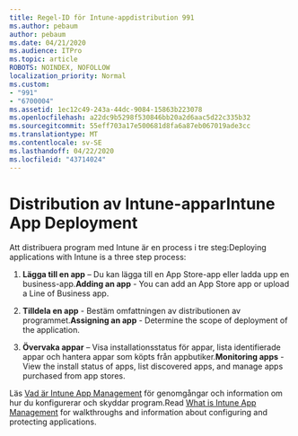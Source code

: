 ```yaml
---
title: Regel-ID för Intune-appdistribution 991
ms.author: pebaum
author: pebaum
ms.date: 04/21/2020
ms.audience: ITPro
ms.topic: article
ROBOTS: NOINDEX, NOFOLLOW
localization_priority: Normal
ms.custom:
- "991"
- "6700004"
ms.assetid: 1ec12c49-243a-44dc-9084-15863b223078
ms.openlocfilehash: a22dc9b5298f530846bb20a2d6aac5d22c335b32
ms.sourcegitcommit: 55eff703a17e500681d8fa6a87eb067019ade3cc
ms.translationtype: MT
ms.contentlocale: sv-SE
ms.lasthandoff: 04/22/2020
ms.locfileid: "43714024"
---
```

# <a name="intune-app-deployment"></a><span data-ttu-id="93b67-102">Distribution av Intune-appar</span><span class="sxs-lookup"><span data-stu-id="93b67-102">Intune App Deployment</span></span>

<span data-ttu-id="93b67-103">Att distribuera program med Intune är en process i tre steg:</span><span class="sxs-lookup"><span data-stu-id="93b67-103">Deploying applications with Intune is a three step process:</span></span>
  
1. <span data-ttu-id="93b67-104">**Lägga till en app** – Du kan lägga till en App Store-app eller ladda upp en business-app.</span><span class="sxs-lookup"><span data-stu-id="93b67-104">**Adding an app** - You can add an App Store app or upload a Line of Business app.</span></span>

2. <span data-ttu-id="93b67-105">**Tilldela en app** - Bestäm omfattningen av distributionen av programmet.</span><span class="sxs-lookup"><span data-stu-id="93b67-105">**Assigning an app** - Determine the scope of deployment of the application.</span></span>

3. <span data-ttu-id="93b67-106">**Övervaka appar** – Visa installationsstatus för appar, lista identifierade appar och hantera appar som köpts från appbutiker.</span><span class="sxs-lookup"><span data-stu-id="93b67-106">**Monitoring apps** - View the install status of apps, list discovered apps, and manage apps purchased from app stores.</span></span>

<span data-ttu-id="93b67-107">Läs [Vad är Intune App Management](https://docs.microsoft.com/intune/app-management) för genomgångar och information om hur du konfigurerar och skyddar program.</span><span class="sxs-lookup"><span data-stu-id="93b67-107">Read [What is Intune App Management](https://docs.microsoft.com/intune/app-management) for walkthroughs and information about configuring and protecting applications.</span></span>
  